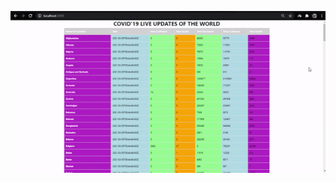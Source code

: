 

<a href="https://github.com/maheenriaz/COVID-19-LATEST-UPDATES/blob/master/ezgif.com-gif-maker%20(9).gif"><img src="https://github.com/maheenriaz/COVID-19-LATEST-UPDATES/blob/master/ezgif.com-gif-maker%20(9).gif" title="react native"></a>

